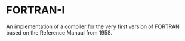 FORTRAN-I
=========

An implementation of a compiler for the very first version of FORTRAN based on the Reference Manual from 1958.
